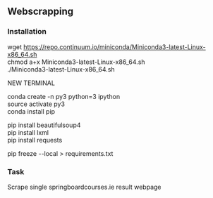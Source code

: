 ## Webscrapping 


### Installation

wget https://repo.continuum.io/miniconda/Miniconda3-latest-Linux-x86_64.sh<br>
chmod a+x Miniconda3-latest-Linux-x86_64.sh<br>
./Miniconda3-latest-Linux-x86_64.sh<br>

NEW TERMINAL

conda create -n py3 python=3 ipython <br>
source activate py3 <br>
conda install pip <br>

pip install beautifulsoup4<br>
pip install lxml<br>
pip install requests<br>


pip freeze --local > requirements.txt


### Task # 

Scrape single springboardcourses.ie result webpage
